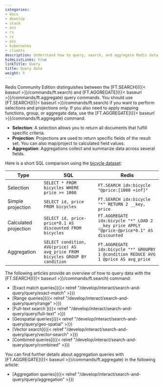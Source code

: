 ```yaml
---
categories:
- docs
- develop
- stack
- oss
- rs
- rc
- oss
- kubernetes
- clients
description: Understand how to query, search, and aggregate Redis data
hideListLinks: true
linkTitle: Query
title: Query data
weight: 5
---
```


Redis Community Edition distinguishes between the [FT.SEARCH]({{< baseurl >}}/commands/ft.search) and [FT.AGGREGATE]({{< baseurl >}}/commands/ft.aggregate) query commands. You should use [FT.SEARCH]({{< baseurl >}}/commands/ft.search) if you want to perform selections and projections only. If you also need to apply mapping functions, group, or aggregate data, use the [FT.AGGREGATE]({{< baseurl >}}/commands/ft.aggregate) command. 

* **Selection**: A selection allows you to return all documents that fulfill specific criteria.
* **Projection**: Projections are used to return specific fields of the result set. You can also map/project to calculated field values.
* **Aggregation**: Aggregations collect and summarize data across several fields.

Here is a short SQL comparison using the [bicycle dataset](./data/bicycles.txt):

|Type| SQL | Redis |
|----------| --- | ----------- |
| Selection | `SELECT * FROM bicycles WHERE price >= 1000` | `FT.SEARCH idx:bicycle "@price:[1000 +inf]"` |
| Simple projection | `SELECT id, price FROM bicycles` | `FT.SEARCH idx:bicycle "*" RETURN 2 __key, price` |
| Calculated projection| `SELECT id, price-price*0.1 AS discounted FROM bicycles`| `FT.AGGREGATE idx:bicycle "*" LOAD 2 __key price APPLY "@price-@price*0.1" AS discounted`| 
| Aggregation | `SELECT condition, AVG(price) AS avg_price FROM bicycles GROUP BY condition` | `FT.AGGREGATE idx:bicycle "*" GROUPBY 1 @condition REDUCE AVG 1 @price AS avg_price` |

The following articles provide an overview of how to query data with the [FT.SEARCH]({{< baseurl >}}/commands/ft.search) command:

* [Exact match queries]({{< relref "/develop/interact/search-and-query/query/exact-match" >}})
* [Range queries]({{< relref "/develop/interact/search-and-query/query/range" >}})
* [Full-text search ]({{< relref "/develop/interact/search-and-query/query/full-text" >}})
* [Geospatial queries]({{< relref "/develop/interact/search-and-query/query/geo-spatial" >}})
* [Vector search]({{< relref "/develop/interact/search-and-query/query/vector-search" >}})
* [Combined queries]({{< relref "/develop/interact/search-and-query/query/combined" >}})

You can find further details about aggregation queries with [FT.AGGREGATE]({{< baseurl >}}/commands/ft.aggregate) in the following article:

* [Aggregation queries]({{< relref "/develop/interact/search-and-query/query/aggregation" >}})